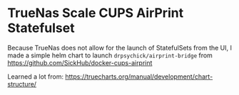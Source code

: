 # TrueNas Scale CUPS AirPrint Statefulset

Because TrueNas does not allow for the launch of StatefulSets from the UI, I made a simple helm chart to launch `drpsychick/airprint-bridge` from https://github.com/SickHub/docker-cups-airprint

Learned a lot from: https://truecharts.org/manual/development/chart-structure/